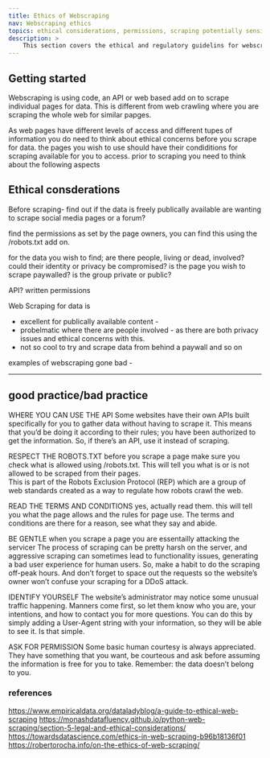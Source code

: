 ```yaml
---
title: Ethics of Webscraping
nav: Webscraping ethics
topics: ethical considerations, permissions, scraping potentially sensitive data
description: >
    This section covers the ethical and regulatory guidelins for webscraping for research.   
---
```


## Getting started  

Webscraping is using code, an API or web based add on to scrape individual pages for data. This is different from web crawling where you are scraping the whole web for similar papges.

As web pages have different levels of access and different tupes of information you do need to think about ethical concerns before you scrape for data.   the pages you wish to use should have their condiditions for scraping available for you to access. prior to scraping you need to think about the following aspects


## Ethical consderations

Before scraping-
find out if the data is freely publically available
are wanting to scrape social media pages or a forum? 

find the permissions as set by the page owners, you can find this using the /robots.txt add on. 

for the data you wish to find; are there people, living or dead, involved?  could their identity or privacy be compromised? is the page you wish to scrape paywalled?  is the group private or public? 


API?
written permissions

Web Scraping for data is  
- excellent for publically available content - 
- probelmatic where there are people involved - as there are both privacy issues and ethical concerns with this. 
- not so cool to try and scrape data from behind a paywall and so on

examples of webscraping gone bad - 







--------

## good practice/bad practice

WHERE YOU CAN USE THE API
Some websites have their own APIs built specifically for you to gather data without having to scrape it. This means that you’d be doing it according to their rules; you have been authorized to get the information. So, if there’s an API, use it instead of scraping.

RESPECT THE ROBOTS.TXT
before you scrape a page make sure you check what is allowed using /robots.txt. This will tell you what is or is not allowed to be scraped from their pages.  
 This is part of the Robots Exclusion Protocol (REP) which are a group of web standards created as a way to regulate how robots crawl the web.

READ THE TERMS AND CONDITIONS
yes, actually read them.  this will tell you what the page allows and the rules for page use.  The terms and conditions are there for a reason, see what they say and abide. 

BE GENTLE
when you scrape a page you are essentailly attacking the servicer 
The process of scraping can be pretty harsh on the server, and aggressive scraping can sometimes lead to functionality issues, generating a bad user experience for human users. So, make a habit to do the scraping off-peak hours. And don’t forget to space out the requests so the website’s owner won’t confuse your scraping for a DDoS attack.

IDENTIFY YOURSELF
The website’s administrator may notice some unusual traffic happening. Manners come first, so let them know who you are, your intentions, and how to contact you for more questions. You can do this by simply adding a User-Agent string with your information, so they will be able to see it. Is that simple.

ASK FOR PERMISSION
Some basic human courtesy is always appreciated. They have something that you want, be courteous and ask before assuming the information is free for you to take. Remember: the data doesn’t belong to you.


### references
https://www.empiricaldata.org/dataladyblog/a-guide-to-ethical-web-scraping
https://monashdatafluency.github.io/python-web-scraping/section-5-legal-and-ethical-considerations/
https://towardsdatascience.com/ethics-in-web-scraping-b96b18136f01
https://robertorocha.info/on-the-ethics-of-web-scraping/
